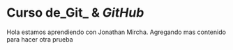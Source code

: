 # Curso de_Git_ & _GitHub_

Hola estamos aprendiendo con Jonathan Mircha.
Agregando mas contenido para hacer otra prueba
